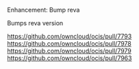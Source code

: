 Enhancement: Bump reva

Bumps reva version

https://github.com/owncloud/ocis/pull/7793
https://github.com/owncloud/ocis/pull/7978
https://github.com/owncloud/ocis/pull/7979
https://github.com/owncloud/ocis/pull/7963
